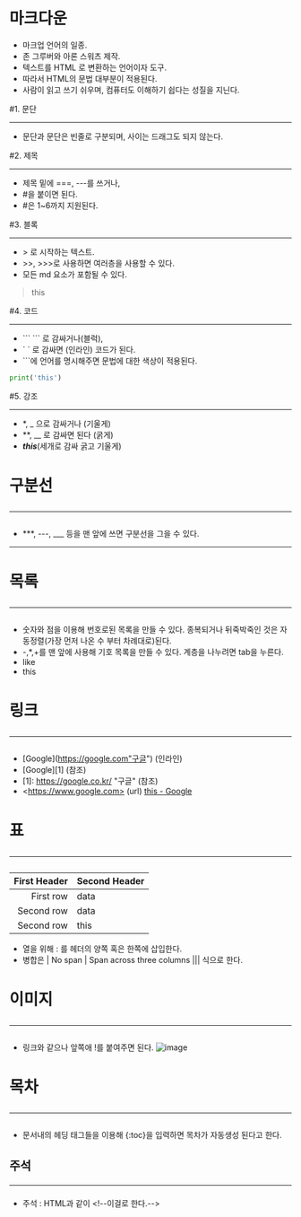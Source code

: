 # 마크다운
- 마크업 언어의 일종.
- 존 그루버와 아론 스워츠 제작.
- 텍스트를 HTML 로 변환하는 언어이자 도구.
- 따라서 HTML의 문법 대부분이 적용된다.
- 사람이 읽고 쓰기 쉬우며, 컴퓨터도 이해하기 쉽다는 성질을 지닌다.


#1. 문단 <hr>
- 문단과 문단은 빈줄로 구분되며, 사이는 드래그도 되지 않는다.

#2. 제목<hr>
- 제목 밑에 ===, ---를 쓰거나,
- \#을 붙이면 된다. 
- \#은 1~6까지 지원된다. 


#3. 블록<hr>
- \> 로 시작하는 텍스트.
- \>>, \>>>로 사용하면 여러층을 사용할 수 있다.
- 모든 md 요소가 포함될 수 있다.
>this

#4. 코드<hr>
- \``` \```  로 감싸거나(블럭),
- \` ` 로 감싸면 (인라인) 코드가 된다.<br>
- \```에 언어를 명시해주면 문법에 대한 색상이 적용된다.
``` python
print('this')
```

#5. 강조 <hr>
- \*, \_ 으로 감싸거나 (기울게)
- \**, \__ 로 감싸면 된다 (굵게)
- ***this***(세개로 감싸 굵고 기울게)

# 구분선<hr>
- ***, ---, ___ 등을 맨 앞에 쓰면 구분선을 그을 수 있다.
***

# 목록<hr>
- 숫자와 점을 이용해 번호로된 목록을 만들 수 있다. 종복되거나 뒤죽박죽인 것은 자동정렬(가장 먼저 나온 수 부터 차례대로)된다.
- -,*,+를 맨 앞에 사용해 기호 목록을 만들 수 있다. 계층을 나누려면 tab을 누른다.
- like
- this

# 링크<hr>
- \[Google](https://google.com"구글") (인라인)
- \[Google]\[1] (참조)
- \[1]: https://google.co.kr/ "구글" (참조)
- \<https://www.google.com> (url)
[this - Google](https://google.com"구글")
  
# 표 <hr>
| First Header | Second Header | 
| -----------: | :------------ |
| First row    | data          |
| Second row   | data          |
| Second row   | this          |

- 열을 위해 : 를 헤더의 양쪽 혹은 한쪽에 삽입한다.
- 병합은 | No span  | Span across three columns    ||| 식으로 한다.


# 이미지<hr>
- 링크와 같으나 앞쪽애 !를 붙여주면 된다. 
![image](https://source.unsplash.com/random) 

# 목차 <hr>
- 문서내의 헤딩 태그들을 이용해 {:toc}을 입력하면 목차가 자동생성 된다고 한다.

## 주석 <hr>
- 주석 : HTML과 같이 \<!--이걸로 한다.--> 
<!--this(마크다운에선 보이지 않음)-->
